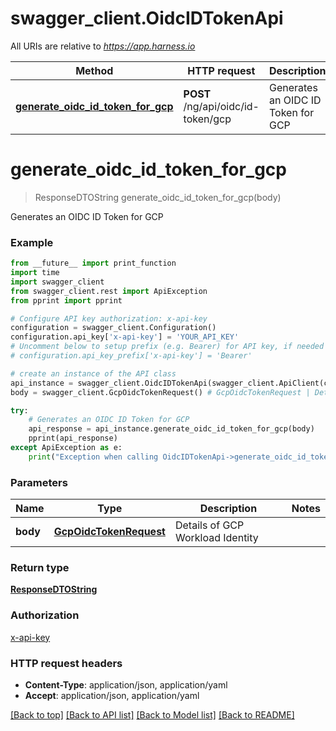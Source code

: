 # swagger_client.OidcIDTokenApi

All URIs are relative to *https://app.harness.io*

Method | HTTP request | Description
------------- | ------------- | -------------
[**generate_oidc_id_token_for_gcp**](OidcIDTokenApi.md#generate_oidc_id_token_for_gcp) | **POST** /ng/api/oidc/id-token/gcp | Generates an OIDC ID Token for GCP

# **generate_oidc_id_token_for_gcp**
> ResponseDTOString generate_oidc_id_token_for_gcp(body)

Generates an OIDC ID Token for GCP

### Example
```python
from __future__ import print_function
import time
import swagger_client
from swagger_client.rest import ApiException
from pprint import pprint

# Configure API key authorization: x-api-key
configuration = swagger_client.Configuration()
configuration.api_key['x-api-key'] = 'YOUR_API_KEY'
# Uncomment below to setup prefix (e.g. Bearer) for API key, if needed
# configuration.api_key_prefix['x-api-key'] = 'Bearer'

# create an instance of the API class
api_instance = swagger_client.OidcIDTokenApi(swagger_client.ApiClient(configuration))
body = swagger_client.GcpOidcTokenRequest() # GcpOidcTokenRequest | Details of GCP Workload Identity

try:
    # Generates an OIDC ID Token for GCP
    api_response = api_instance.generate_oidc_id_token_for_gcp(body)
    pprint(api_response)
except ApiException as e:
    print("Exception when calling OidcIDTokenApi->generate_oidc_id_token_for_gcp: %s\n" % e)
```

### Parameters

Name | Type | Description  | Notes
------------- | ------------- | ------------- | -------------
 **body** | [**GcpOidcTokenRequest**](GcpOidcTokenRequest.md)| Details of GCP Workload Identity | 

### Return type

[**ResponseDTOString**](ResponseDTOString.md)

### Authorization

[x-api-key](../README.md#x-api-key)

### HTTP request headers

 - **Content-Type**: application/json, application/yaml
 - **Accept**: application/json, application/yaml

[[Back to top]](#) [[Back to API list]](../README.md#documentation-for-api-endpoints) [[Back to Model list]](../README.md#documentation-for-models) [[Back to README]](../README.md)


